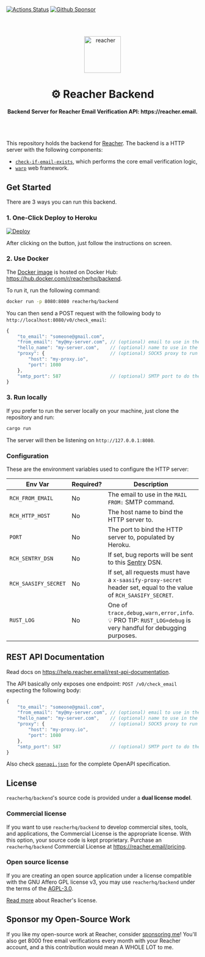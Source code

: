 [![Actions Status](https://github.com/reacherhq/backend/workflows/pr/badge.svg)](https://github.com/reacherhq/backend/actions)
[![Github Sponsor](https://img.shields.io/static/v1?label=Sponsor&message=%E2%9D%A4&logo=GitHub&link=https://github.com/sponsors/amaurym)](https://github.com/sponsors/amaurym)

<br /><br />

<p align="center"><img align="center" src="https://storage.googleapis.com/saasify-uploads-prod/696e287ad79f0e0352bc201b36d701849f7d55e7.svg" height="96" alt="reacher" /></p>
<h1 align="center">⚙️ Reacher Backend</h1>
<h4 align="center">Backend Server for Reacher Email Verification API: https://reacher.email.</h4>

<br /><br />

This repository holds the backend for [Reacher](https://reacher.email). The backend is a HTTP server with the following components:

-   [`check-if-email-exists`](https://github.com/reacherhq/check-if-email-exists), which performs the core email verification logic,
-   [`warp`](https://github.com/seanmonstar/warp) web framework.

## Get Started

There are 3 ways you can run this backend.

### 1. One-Click Deploy to Heroku

[![Deploy](https://www.herokucdn.com/deploy/button.svg)](https://heroku.com/deploy?template=https://github.com/reacherhq/backend)

After clicking on the button, just follow the instructions on screen.

### 2. Use Docker

The [Docker image](./Dockerfile) is hosted on Docker Hub: https://hub.docker.com/r/reacherhq/backend.

To run it, run the following command:

```bash
docker run -p 8080:8080 reacherhq/backend
```

You can then send a POST request with the following body to `http://localhost:8080/v0/check_email`:

```js
{
	"to_email": "someone@gmail.com",
	"from_email": "my@my-server.com", // (optional) email to use in the `FROM` SMTP command, defaults to "user@example.org"
	"hello_name": "my-server.com",    // (optional) name to use in the `EHLO` SMTP command, defaults to "localhost"
	"proxy": {                        // (optional) SOCK5 proxy to run the verification through, default is empty
		"host": "my-proxy.io",
		"port": 1080
	},
	"smtp_port": 587                  // (optional) SMTP port to do the email verification, defaults to 25
}
```

### 3. Run locally

If you prefer to run the server locally on your machine, just clone the repository and run:

```bash
cargo run
```

The server will then be listening on `http://127.0.0.1:8080`.

### Configuration

These are the environment variables used to configure the HTTP server:

| Env Var              | Required? | Description                                                                                                       | Default            |
| -------------------- | --------- | ----------------------------------------------------------------------------------------------------------------- | ------------------ |
| `RCH_FROM_EMAIL`     | No        | The email to use in the `MAIL FROM:` SMTP command.                                                                | `user@example.org` |
| `RCH_HTTP_HOST`      | No        | The host name to bind the HTTP server to.                                                                         | `127.0.0.1`        |
| `PORT`               | No        | The port to bind the HTTP server to, populated by Heroku.                                                         | `8080`             |
| `RCH_SENTRY_DSN`     | No        | If set, bug reports will be sent to this [Sentry](https://sentry.io) DSN.                                         | not defined        |
| `RCH_SAASIFY_SECRET` | No        | If set, all requests must have a `x-saasify-proxy-secret` header set, equal to the value of `RCH_SAASIFY_SECRET`. | not defined        |
| `RUST_LOG`           | No        | One of `trace,debug,warn,error,info`. 💡 PRO TIP: `RUST_LOG=debug` is very handful for debugging purposes.        | not defined                |

## REST API Documentation

Read docs on https://help.reacher.email/rest-api-documentation.

The API basically only exposes one endpoint: `POST /v0/check_email` expecting the following body:

```js
{
	"to_email": "someone@gmail.com",
	"from_email": "my@my-server.com", // (optional) email to use in the `FROM` SMTP command, defaults to "user@example.org"
	"hello_name": "my-server.com",    // (optional) name to use in the `EHLO` SMTP command, defaults to "localhost"
	"proxy": {                        // (optional) SOCK5 proxy to run the verification through, default is empty
		"host": "my-proxy.io",
		"port": 1080
	},
	"smtp_port": 587                  // (optional) SMTP port to do the email verification, defaults to 25
}
```

Also check [`openapi.json`](./openapi.json) for the complete OpenAPI specification.

## License

`reacherhq/backend`'s source code is provided under a **dual license model**.

### Commercial license

If you want to use `reacherhq/backend` to develop commercial sites, tools, and applications, the Commercial License is the appropriate license. With this option, your source code is kept proprietary. Purchase an `reacherhq/backend` Commercial License at https://reacher.email/pricing.

### Open source license

If you are creating an open source application under a license compatible with the GNU Affero GPL license v3, you may use `reacherhq/backend` under the terms of the [AGPL-3.0](./LICENSE.AGPL).

[Read more](https://help.reacher.email/reacher-licenses) about Reacher's license.

## Sponsor my Open-Source Work

If you like my open-source work at Reacher, consider [sponsoring me](https://github.com/sponsors/amaurym/)! You'll also get 8000 free email verifications every month with your Reacher account, and a this contribution would mean A WHOLE LOT to me.
